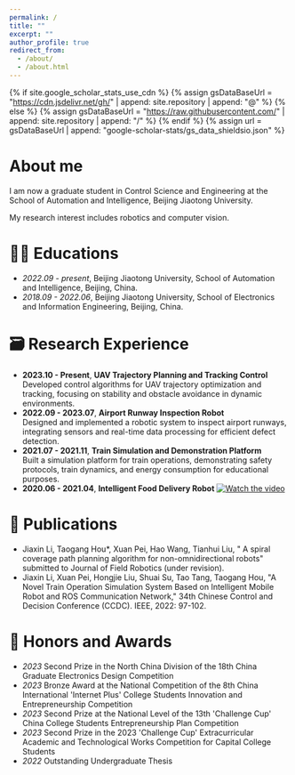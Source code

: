 ```yaml
---
permalink: /
title: ""
excerpt: ""
author_profile: true
redirect_from: 
  - /about/
  - /about.html
---
```


{% if site.google_scholar_stats_use_cdn %}
{% assign gsDataBaseUrl = "https://cdn.jsdelivr.net/gh/" | append: site.repository | append: "@" %}
{% else %}
{% assign gsDataBaseUrl = "https://raw.githubusercontent.com/" | append: site.repository | append: "/" %}
{% endif %}
{% assign url = gsDataBaseUrl | append: "google-scholar-stats/gs_data_shieldsio.json" %}

<span class='anchor' id='about-me'></span>

# About me

I am now a graduate student in Control Science and Engineering at the School of Automation and Intelligence, Beijing Jiaotong University.

My research interest includes robotics and computer vision. 


# 👩‍🎓 Educations
- *2022.09 - present*, Beijing Jiaotong University, School of Automation and Intelligence, Beijing, China. 
- *2018.09 - 2022.06*, Beijing Jiaotong University, School of Electronics and Information Engineering, Beijing, China. 


# 🗃️ Research Experience
- **2023.10 - Present**, **UAV Trajectory Planning and Tracking Control**  
  Developed control algorithms for UAV trajectory optimization and tracking, focusing on stability and obstacle avoidance in dynamic environments.
- **2022.09 - 2023.07**, **Airport Runway Inspection Robot**  
  Designed and implemented a robotic system to inspect airport runways, integrating sensors and real-time data processing for efficient defect detection.
- **2021.07 - 2021.11**, **Train Simulation and Demonstration Platform**  
  Built a simulation platform for train operations, demonstrating safety protocols, train dynamics, and energy consumption for educational purposes.
- **2020.06 - 2021.04**, **Intelligent Food Delivery Robot** 
[![Watch the video](https://i.imgur.com/vKb2F1B.png)](https://github.com/ljx0204/ljx0204.github.io/blob/vedios/deliveryrobot.mp4)




# 📖 Publications 

- Jiaxin Li, Taogang Hou*, Xuan Pei, Hao Wang, Tianhui Liu, " A spiral coverage path planning algorithm for non-omnidirectional robots" submitted to Journal of Field Robotics (under revision).
- Jiaxin Li, Xuan Pei, Hongjie Liu, Shuai Su, Tao Tang, Taogang Hou, "A Novel Train Operation Simulation System Based on Intelligent Mobile Robot and ROS Communication Network," 34th Chinese Control and
Decision Conference (CCDC). IEEE, 2022: 97-102.

# 🏅 Honors and Awards
- *2023* Second Prize in the North China Division of the 18th China Graduate Electronics Design Competition 
- *2023* Bronze Award at the National Competition of the 8th China International 'Internet Plus' College Students Innovation and Entrepreneurship Competition
- *2023* Second Prize at the National Level of the 13th 'Challenge Cup' China College Students Entrepreneurship Plan Competition
- *2023* Second Prize in the 2023 'Challenge Cup' Extracurricular Academic and Technological Works Competition for Capital College Students
- *2022* Outstanding Undergraduate Thesis



